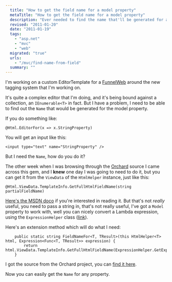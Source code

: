 ```yaml
---
  title: "How to get the field name for a model property"
  metaTitle: "How to get the field name for a model property"
  description: "Ever needed to find the name that'll be generated for a property in MVC? Here's how"
  revised: "2011-01-20"
  date: "2011-01-19"
  tags: 
    - "asp.net"
    - "mvc"
    - "web"
  migrated: "true"
  urls: 
    - "/mvc/find-name-from-field"
  summary: ""
---
```

I'm working on a custom EditorTemplate for a [FunnelWeb][1] around the new tagging system that I'm working on.

It's quite a complex editor that I'm doing, and it's being bound against a collection, an `IEnumerable<T>` in fact. But I have a problem, I need to be able to find out the `Name` that would be generated for the model property.

If you do something like:

    @Html.EditorFor(x => x.StringProperty)

You will get an input like this:

    <input type="text" name="StringProperty" />

But I need the `Name`, how do you do it? 

The other week when I was browsing through the [Orchard][2] source I came across this gem, and I **knew** one day I was going to need to do it, but you can get it from the `ViewData` of the `HtmlHelper` instance, just like this:

    @Html.ViewData.TemplateInfo.GetFullHtmlFieldName(string partialFieldName)

[Here's the MSDN doco][3] if you're interested in reading it. But that's not *really* useful, you need to pass a string in, that's not really useful, I've got a `Model` property to work with, well you can nicely convert a Lambda expression, using the `ExpressionHelper` class ([link][4]).

Here's an extension method which will do what I need:

        public static string FieldNameFor<T, TResult>(this HtmlHelper<T> html, Expression<Func<T, TResult>> expression) {
            return html.ViewData.TemplateInfo.GetFullHtmlFieldName(ExpressionHelper.GetExpressionText(expression));
        }

I got the source from the Orchard project, you can [find it here][5].

Now you can easily get the `Name` for any property.


  [1]: http://www.funnelweblog.com
  [2]: http://orchardproject.net
  [3]: http://msdn.microsoft.com/en-us/library/system.web.mvc.templateinfo.getfullhtmlfieldname.aspx
  [4]: http://msdn.microsoft.com/en-us/library/ee428394.aspx
  [5]: http://orchard.codeplex.com/SourceControl/changeset/view/2787c7365fa3#src%2fOrchard%2fMvc%2fHtml%2fHtmlHelperExtensions.cs